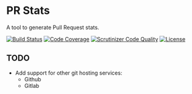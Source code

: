 # PR Stats

A tool to generate Pull Request stats.

[![Build Status](https://travis-ci.org/ptlis/pr-stats.svg?branch=master)](https://travis-ci.org/ptlis/pr-stats) [![Code Coverage](https://scrutinizer-ci.com/g/ptlis/pr-stats/badges/coverage.png?b=master)](https://scrutinizer-ci.com/g/ptlis/pr-stats/?branch=master) [![Scrutinizer Code Quality](https://scrutinizer-ci.com/g/ptlis/pr-stats/badges/quality-score.png?b=master)](https://scrutinizer-ci.com/g/ptlis/pr-stats/?branch=master) [![License](https://img.shields.io/badge/license-MIT-brightgreen.svg)](https://github.com/ptlis/pr-stats/blob/master/LICENSE)


## TODO

* Add support for other git hosting services:
  * Github
  * Gitlab